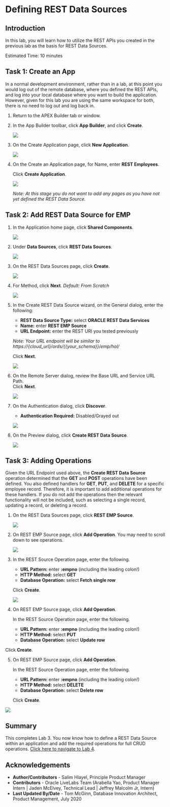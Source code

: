 # Defining REST Data Sources

## Introduction
In this lab, you will learn how to utilize the REST APIs you created in the previous lab as the basis for REST Data Sources.

Estimated Time: 10 minutes

## Task 1: Create an App  
In a normal development environment, rather than in a lab, at this point you would log out of the remote database, where you defined the REST APIs, and log into your local database where you want to build the application. However, given for this lab you are using the same workspace for both, there is no need to log out and log back in.

1. Return to the APEX Builder tab or window.
2. In the App Builder toolbar, click **App Builder**, and click **Create**.

    ![](images/go-create.png " ")

3. On the Create Application page, click **New Application**.

    ![](images/new-app.png " ")

4. On the Create an Application page, for Name, enter **REST Employees**.

    Click **Create Application**.

    ![](images/create-app.png " ")

    *Note: At this stage you do not want to add any pages as you have not yet defined the REST Data Source.*

## Task 2: Add REST Data Source for EMP

1. In the Application home page, click **Shared Components**.

    ![](images/go-shared.png " ")

2. Under **Data Sources**, click **REST Data Sources**.

    ![](images/go-rest-data-source.png " ")

3. On the REST Data Sources page, click **Create**.

    ![](images/create-rest-data-source.png " ")

4. For Method, click **Next**. *Default: From Scratch*

    ![](images/create-rest-data-source2.png " ")

5. In the Create REST Data Source wizard, on the General dialog, enter the following:
    - **REST Data Source Type:** select **ORACLE REST Data Services**
    - **Name:** enter **REST EMP Source**
    - **URL Endpoint:** enter the REST URI you tested previously

    *Note: Your URL endpoint will be similar to https://{cloud\_url}/ords/{{your_schema}}/emp/hol/*

    Click **Next**.

    ![](images/set-url.png " ")

6. On the Remote Server dialog, review the Base URL and Service URL Path.   
    Click **Next**.

    ![](images/review-urls.png " ")

7. On the Authentication dialog, click **Discover**.

    - **Authentication Required:** Disabled/Grayed out

    ![](images/discover.png " ")

8. On the Preview dialog, click **Create REST Data Source**.

    ![](images/create-rest-data-source3.png " ")

## Task 3: Adding Operations
Given the URL Endpoint used above, the **Create REST Data Source** operation determined that the **GET** and **POST** operations have been defined. You also defined handlers for **GET**, **PUT**, and **DELETE** for a specific employee record. Therefore, it is important to add additional operations for these handlers. If you do not add the operations then the relevant functionality will not be included, such as selecting a single record, updating a record, or deleting a record.

1. On the REST Data Sources page, click **REST EMP Source**.

    ![](images/edit-rest-data-source.png " ")

2. On REST EMP Source page, click **Add Operation**. You may need to scroll down to see operations.

    ![](images/add-operation.png " ")

3. In the REST Source Operation page, enter the following.
    - **URL Pattern:** enter **:empno** (including the leading colon!)
    - **HTTP Method:** select **GET**
    - **Database Operation:** select **Fetch single row**

    Click **Create**.

    ![](images/add-get.png " ")

4. On REST EMP Source page, click **Add Operation**.

    In the REST Source Operation page, enter the following.
    - **URL Pattern:** enter **:empno** (including the leading colon!)
    - **HTTP Method:** select **PUT**
    - **Database Operation:** select **Update row**

  Click **Create**.

5. On REST EMP Source page, click **Add Operation**.

    In the REST Source Operation page, enter the following.
     - **URL Pattern:** enter **:empno** (including the leading colon!)
     - **HTTP Method:** select **DELETE**
     - **Database Operation:** select **Delete row**

   Click **Create**.

![](images/all-operations.png " ")


## **Summary**
This completes Lab 3. You now know how to define a REST Data Source within an application and add the required operations for full CRUD operations. [Click here to navigate to Lab 4](?lab=lab-4-creating-pages).

## **Acknowledgements**

 - **Author/Contributors** -  Salim Hlayel, Principle Product Manager
 - **Contributors** - Oracle LiveLabs Team (Arabella Yao, Product Manager Intern | Jaden McElvey, Technical Lead | Jeffrey Malcolm Jr, Intern)
 - **Last Updated By/Date** - Tom McGinn, Database Innovation Architect, Product Management, July 2020

